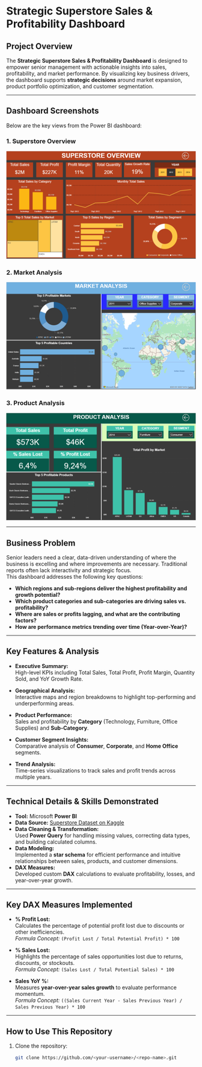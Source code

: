 # Strategic Superstore Sales & Profitability Dashboard

## Project Overview
The **Strategic Superstore Sales & Profitability Dashboard** is designed to empower senior management with actionable insights into sales, profitability, and market performance. By visualizing key business drivers, the dashboard supports **strategic decisions** around market expansion, product portfolio optimization, and customer segmentation.

---

## Dashboard Screenshots
Below are the key views from the Power BI dashboard:  

### 1. Superstore Overview
![Superstore Overview](Overview.png)

### 2. Market Analysis
![Market Analysis](MarketAnalysis.png)

### 3. Product Analysis
![Product Analysis](ProductAnalysis.png)


---

## Business Problem
Senior leaders need a clear, data-driven understanding of where the business is excelling and where improvements are necessary. Traditional reports often lack interactivity and strategic focus.  
This dashboard addresses the following key questions:

- **Which regions and sub-regions deliver the highest profitability and growth potential?**  
- **Which product categories and sub-categories are driving sales vs. profitability?**  
- **Where are sales or profits lagging, and what are the contributing factors?**  
- **How are performance metrics trending over time (Year-over-Year)?**

---

## Key Features & Analysis
- **Executive Summary:**  
  High-level KPIs including Total Sales, Total Profit, Profit Margin, Quantity Sold, and YoY Growth Rate.
  
- **Geographical Analysis:**  
  Interactive maps and region breakdowns to highlight top-performing and underperforming areas.
  
- **Product Performance:**  
  Sales and profitability by **Category** (Technology, Furniture, Office Supplies) and **Sub-Category**.
  
- **Customer Segment Insights:**  
  Comparative analysis of **Consumer**, **Corporate**, and **Home Office** segments.  

- **Trend Analysis:**  
  Time-series visualizations to track sales and profit trends across multiple years.

---

## Technical Details & Skills Demonstrated
- **Tool:** Microsoft **Power BI**  
- **Data Source:** [Superstore Dataset on Kaggle](https://www.kaggle.com/datasets/vivek468/superstore-dataset-final)  
- **Data Cleaning & Transformation:**  
  Used **Power Query** for handling missing values, correcting data types, and building calculated columns.  
- **Data Modeling:**  
  Implemented a **star schema** for efficient performance and intuitive relationships between sales, products, and customer dimensions.  
- **DAX Measures:**  
  Developed custom **DAX** calculations to evaluate profitability, losses, and year-over-year growth.

---

## Key DAX Measures Implemented
- **% Profit Lost:**  
  Calculates the percentage of potential profit lost due to discounts or other inefficiencies.  
  *Formula Concept:* `(Profit Lost / Total Potential Profit) * 100`

- **% Sales Lost:**  
  Highlights the percentage of sales opportunities lost due to returns, discounts, or stockouts.  
  *Formula Concept:* `(Sales Lost / Total Potential Sales) * 100`

- **Sales YoY %:**  
  Measures **year-over-year sales growth** to evaluate performance momentum.  
  *Formula Concept:* `((Sales Current Year - Sales Previous Year) / Sales Previous Year) * 100`

---

## How to Use This Repository
1. Clone the repository:
   ```bash
   git clone https://github.com/<your-username>/<repo-name>.git

